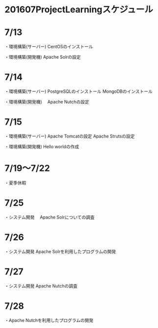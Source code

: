 # 201607ProjectLearningスケジュール

# 7/13
・環境構築(サーバー)
	CentOSのインストール

・環境構築(開発機)
	Apache Solrの設定
	
# 7/14
・環境構築(サーバー)
	PostgreSQLのインストール
	MongoDBのインストール
	
・環境構築(開発機)
　Apache Nutchの設定

# 7/15
・環境構築(サーバー)
	Apache Tomcatの設定
	Apache Strutsの設定

・環境構築(開発機)
	Hello worldの作成

# 7/19～7/22 
・夏季休暇

# 7/25
・システム開発
　Apache Solrについての調査

# 7/26
・システム開発
	Apache Solrを利用したプログラムの開発

# 7/27
・システム開発
	Apache Nutchの調査

# 7/28
・Apache Nutchを利用したプログラムの開発
